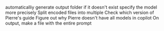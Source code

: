 automaticalliy generate output folder if it doesn't exist
specify the model more precisely
Split encoded files into multiple
Check which version of Pierre's guide
Figure out why Pierre doesn't have all models in copilot
On output, make a file with the entire prompt